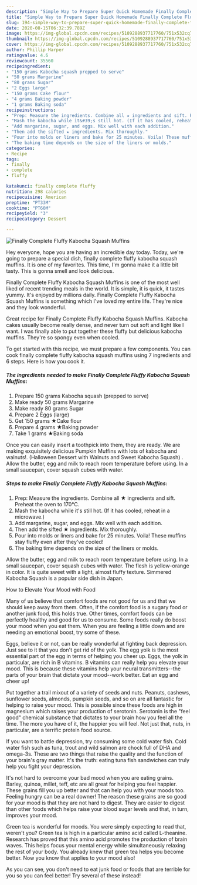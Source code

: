 ```yaml
---
description: "Simple Way to Prepare Super Quick Homemade Finally Complete Fluffy Kabocha Squash Muffins"
title: "Simple Way to Prepare Super Quick Homemade Finally Complete Fluffy Kabocha Squash Muffins"
slug: 194-simple-way-to-prepare-super-quick-homemade-finally-complete-fluffy-kabocha-squash-muffins
date: 2020-08-15T06:32:39.789Z
image: https://img-global.cpcdn.com/recipes/5109288937717760/751x532cq70/finally-complete-fluffy-kabocha-squash-muffins-recipe-main-photo.jpg
thumbnail: https://img-global.cpcdn.com/recipes/5109288937717760/751x532cq70/finally-complete-fluffy-kabocha-squash-muffins-recipe-main-photo.jpg
cover: https://img-global.cpcdn.com/recipes/5109288937717760/751x532cq70/finally-complete-fluffy-kabocha-squash-muffins-recipe-main-photo.jpg
author: Phillip Harper
ratingvalue: 4.6
reviewcount: 35560
recipeingredient:
- "150 grams Kabocha squash prepped to serve"
- "50 grams Margarine"
- "80 grams Sugar"
- "2 Eggs large"
- "150 grams Cake flour"
- "4 grams Baking powder"
- "1 grams Baking soda"
recipeinstructions:
- "Prep: Measure the ingredients. Combine all ★ ingredients and sift. Preheat the oven to 170℃."
- "Mash the kabocha while it&#39;s still hot. (If it has cooled, reheat in a microwave.)"
- "Add margarine, sugar, and eggs. Mix well with each addition."
- "Then add the sifted ★ ingredients. Mix thoroughly."
- "Pour into molds or liners and bake for 25 minutes. Voila! These muffins stay fluffy even after they&#39;ve cooled!"
- "The baking time depends on the size of the liners or molds."
categories:
- Recipe
tags:
- finally
- complete
- fluffy

katakunci: finally complete fluffy 
nutrition: 298 calories
recipecuisine: American
preptime: "PT33M"
cooktime: "PT60M"
recipeyield: "3"
recipecategory: Dessert

---
```



![Finally Complete Fluffy Kabocha Squash Muffins](https://img-global.cpcdn.com/recipes/5109288937717760/751x532cq70/finally-complete-fluffy-kabocha-squash-muffins-recipe-main-photo.jpg)

Hey everyone, hope you are having an incredible day today. Today, we're going to prepare a special dish, finally complete fluffy kabocha squash muffins. It is one of my favorites. This time, I'm gonna make it a little bit tasty. This is gonna smell and look delicious.

Finally Complete Fluffy Kabocha Squash Muffins is one of the most well liked of recent trending meals in the world. It is simple, it is quick, it tastes yummy. It's enjoyed by millions daily. Finally Complete Fluffy Kabocha Squash Muffins is something which I've loved my entire life. They're nice and they look wonderful.

Great recipe for Finally Complete Fluffy Kabocha Squash Muffins. Kabocha cakes usually become really dense, and never turn out soft and light like I want. I was finally able to put together these fluffy but delicious kabocha muffins. They&#39;re so spongy even when cooled.


To get started with this recipe, we must prepare a few components. You can cook finally complete fluffy kabocha squash muffins using 7 ingredients and 6 steps. Here is how you cook it.

<!--inarticleads1-->

##### The ingredients needed to make Finally Complete Fluffy Kabocha Squash Muffins:

1. Prepare 150 grams Kabocha squash (prepped to serve)
1. Make ready 50 grams Margarine
1. Make ready 80 grams Sugar
1. Prepare 2 Eggs (large)
1. Get 150 grams ★Cake flour
1. Prepare 4 grams ★Baking powder
1. Take 1 grams ★Baking soda


Once you can easily insert a toothpick into them, they are ready. We are making exquisitely delicious Pumpkin Muffins with lots of kabocha and walnuts!. (Halloween Dessert with Walnuts and Sweet Kabocha Squash) . Allow the butter, egg and milk to reach room temperature before using. In a small saucepan, cover squash cubes with water. 

<!--inarticleads2-->

##### Steps to make Finally Complete Fluffy Kabocha Squash Muffins:

1. Prep: Measure the ingredients. Combine all ★ ingredients and sift. Preheat the oven to 170℃.
1. Mash the kabocha while it&#39;s still hot. (If it has cooled, reheat in a microwave.)
1. Add margarine, sugar, and eggs. Mix well with each addition.
1. Then add the sifted ★ ingredients. Mix thoroughly.
1. Pour into molds or liners and bake for 25 minutes. Voila! These muffins stay fluffy even after they&#39;ve cooled!
1. The baking time depends on the size of the liners or molds.


Allow the butter, egg and milk to reach room temperature before using. In a small saucepan, cover squash cubes with water. The flesh is yellow-orange in color. It is quite sweet with a light, almost fluffy texture. Simmered Kabocha Squash is a popular side dish in Japan. 

How to Elevate Your Mood with Food


Many of us believe that comfort foods are not good for us and that we should keep away from them. Often, if the comfort food is a sugary food or another junk food, this holds true. Other times, comfort foods can be perfectly healthy and good for us to consume. Some foods really do boost your mood when you eat them. When you are feeling a little down and are needing an emotional boost, try some of these.

Eggs, believe it or not, can be really wonderful at fighting back depression. Just see to it that you don't get rid of the yolk. The egg yolk is the most essential part of the egg in terms of helping you cheer up. Eggs, the yolk in particular, are rich in B vitamins. B vitamins can really help you elevate your mood. This is because these vitamins help your neural transmitters--the parts of your brain that dictate your mood--work better. Eat an egg and cheer up!

Put together a trail mixout of a variety of seeds and nuts. Peanuts, cashews, sunflower seeds, almonds, pumpkin seeds, and so on are all fantastic for helping to raise your mood. This is possible since these foods are high in magnesium which raises your production of serotonin. Serotonin is the "feel good" chemical substance that dictates to your brain how you feel all the time. The more you have of it, the happier you will feel. Not just that, nuts, in particular, are a terrific protein food source.

If you want to battle depression, try consuming some cold water fish. Cold water fish such as tuna, trout and wild salmon are chock full of DHA and omega-3s. These are two things that raise the quality and the function of your brain's gray matter. It's the truth: eating tuna fish sandwiches can truly help you fight your depression. 

It's not hard to overcome your bad mood when you are eating grains. Barley, quinoa, millet, teff, etc are all great for helping you feel happier. These grains fill you up better and that can help you with your moods too. Feeling hungry can be a real downer! The reason these grains are so good for your mood is that they are not hard to digest. They are easier to digest than other foods which helps raise your blood sugar levels and that, in turn, improves your mood.

Green tea is wonderful for moods. You were simply expecting to read that, weren't you? Green tea is high in a particular amino acid called L-theanine. Research has proved that this amino acid promotes the production of brain waves. This helps focus your mental energy while simultaneously relaxing the rest of your body. You already knew that green tea helps you become better. Now you know that applies to your mood also!

As you can see, you don't need to eat junk food or foods that are terrible for you so you can feel better! Try several of these instead!

